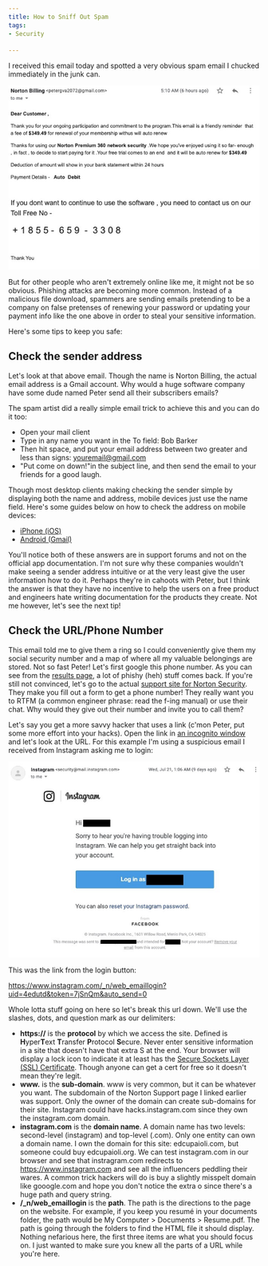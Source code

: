 ```yaml
---
title: How to Sniff Out Spam
tags:
- Security

---
```

I received this email today and spotted a very obvious spam email I chucked immediately in the junk can.

![](/images/spam-email.jpg)

But for other people who aren't extremely online like me, it might not be so obvious. Phishing attacks are becoming more common. Instead of a malicious file download, spammers are sending emails pretending to be a company on false pretenses of renewing your password or updating your payment info like the one above in order to steal your sensitive information.

Here's some tips to keep you safe:

## Check the sender address

Let's look at that above email. Though the name is Norton Billing, the actual email address is a Gmail account. Why would a huge software company have some dude named Peter send all their subscribers emails?

The spam artist did a really simple email trick to achieve this and you can do it too:

* Open your mail client
* Type in any name you want in the To field: Bob Barker
* Then hit space, and put your email address between two greater and less than signs: [youremail@gmail.com](mailto:youremail@gmail.com)
* "Put come on down!"in the subject line, and then send the email to your friends for a good laugh.

Though most desktop clients making checking the sender simple by displaying both the name and address, mobile devices just use the name field. Here's some guides below on how to check the address on mobile devices:

* [iPhone (iOS)](https://apple.stackexchange.com/a/358815)
* [Android (Gmail)](https://support.google.com/mail/thread/9692180/how-to-display-the-email-address-of-the-sender-of-an-email?hl=en)

You'll notice both of these answers are in support forums and not on the official app documentation. I'm not sure why these companies wouldn't make seeing a sender address intuitive or at the very least give the user information how to do it. Perhaps they're in cahoots with Peter, but I think the answer is that they have no incentive to help the users on a free product and engineers hate writing documentation for the products they create. Not me however, let's see the next tip!

## Check the URL/Phone Number

This email told me to give them a ring so I could conveniently give them my social security number and a map of where all my valuable belongings are stored.  Not so fast Peter! Let's first google this phone number. As you can see from the [results page](https://www.google.com/search?q=855+-+659+-+3308&sxsrf=ALeKk02lI-8aSxC2YFXUpqQgjBx8uq1ftQ%3A1627682004334&ei=1HQEYdb1E6GGwbkPnrGA8A4&oq=855+-+659+-+3308&gs_lcp=Cgdnd3Mtd2l6EANKBAhBGAFQ1X5Y0ZEBYJaUAWgCcAB4AIABd4gBuQSSAQMwLjWYAQCgAQHAAQE&sclient=gws-wiz&ved=0ahUKEwjWr7P944vyAhUhQzABHZ4YAO4Q4dUDCA8&uact=5), a lot of phishy (heh) stuff comes back. If you're still not convinced, let's go to the actual [support site for Norton Security](). They make you fill out a form to get a phone number! They really want you to RTFM (a common engineer phrase: read the f-ing manual) or use their chat. Why would they give out their number and invite you to call them?

Let's say you get a more savvy hacker that uses a link (c'mon Peter, put some more effort into your hacks). Open the link in [an incognito window](https://support.google.com/chrome/answer/95464?hl=en&co=GENIE.Platform%3DDesktop) and let's look at the URL. For this example I'm using a suspicious email I received from Instagram asking me to login:

![](/images/insta-email.jpg)

This was the link from the login button:

https://www.instagram.com/_n/web_emaillogin?uid=4edutd&token=7jSnQm&auto_send=0

Whole lotta stuff going on here so let's break this url down. We'll use the slashes, dots, and question mark as our delimiters:

* **https://** is the **protocol** by which we access the site. Defined is **H**yper**T**ext **T**ransfer **P**rotocol **S**ecure. Never enter sensitive information in a site that doesn't have that extra S at the end. Your browser will display a lock icon to indicate it at least has the [Secure Sockets Layer (SSL) Certificate](https://www.cloudflare.com/learning/ssl/what-is-an-ssl-certificate/). Though anyone can get a cert for free so it doesn't mean they're legit.
* **www.** is the **sub-domain**. www is very common, but it can be whatever you want. The subdomain of the Norton Support page I linked earlier was support. Only the owner of the domain can create sub-domains for their site. Instagram could have hacks.instagram.com since they own the instagram.com domain.
* **instagram.com** is the **domain name**. A domain name has two levels: second-level (instagram) and top-level (.com). Only one entity can own a domain name. I own the domain for this site: edcupaioli.com, but someone could buy edcupaioli.org. We can test instagram.com in our browser and see that instragram.com redirects to  https://www.instagram.com and see all the influencers peddling their wares. A common trick hackers will do is buy a slightly misspelt domain like gooogle.com and hope you don't notice the extra o since there's a huge path and query string.
* **/\_n/web\_emaillogin** is the **path**. The path is the directions to the page on the website. For example, if you keep you resumé in your documents folder, the path would be My Computer > Documents > Resume.pdf. The path is going through the folders to find the HTML file it should display. Nothing nefarious here, the first three items are what you should focus on. I just wanted to make sure you knew all the parts of a URL while you're here.
